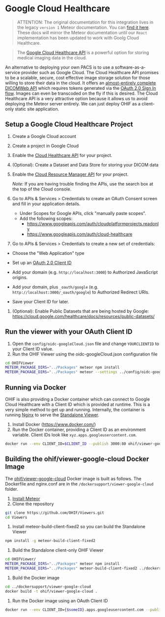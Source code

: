 # Google Cloud Healthcare

> ATTENTION: The original documentation for this integration lives in the legacy
> `version 1` Meteor documentation. You can [find it here](). These docs will
> mirror the Meteor documentation until our `React` implementation has been
> updated to work with Goolg Cloud Healthcare.

> The [Google Cloud Healthcare API](https://cloud.google.com/healthcare/) is a
> powerful option for storing medical imaging data in the cloud.

An alternative to deploying your own PACS is to use a software-as-a-service
provider such as Google Cloud. The Cloud Healthcare API promises to be a
scalable, secure, cost effective image storage solution for those willing to
store their data in the cloud. It offers an
[almost-entirely complete DICOMWeb API](https://cloud.google.com/healthcare/docs/dicom)
which requires tokens generated via the
[OAuth 2.0 Sign In flow](https://developers.google.com/identity/sign-in/web/sign-in).
Images can even be transcoded on the fly if this is desired. The Cloud
Healthcare API is a very attractive option because it allows us to avoid
deploying the Meteor server entirely. We can just deploy OHIF as a client-only
static site application.

## Setup a Google Cloud Healthcare Project

1. Create a Google Cloud account
1. Create a project in Google Cloud
1. Enable the [Cloud Healthcare API](https://cloud.google.com/healthcare/) for
   your project.
1. (Optional): Create a Dataset and Data Store for storing your DICOM data
1. Enable the
   [Cloud Resource Manager API](https://cloud.google.com/resource-manager/) for
   your project.

   _Note:_ If you are having trouble finding the APIs, use the search box at the
   top of the Cloud console.

1. Go to APIs & Services > Credentials to create an OAuth Consent screen and
   fill in your application details.

   - Under Scopes for Google APIs, click "manually paste scopes".
   - Add the following scopes:
     - https://www.googleapis.com/auth/cloudplatformprojects.readonly
     - https://www.googleapis.com/auth/cloud-healthcare

1. Go to APIs & Services > Credentials to create a new set of credentials:

- Choose the "Web Application" type
- Set up an
  [OAuth 2.0 Client ID](https://support.google.com/cloud/answer/6158849?hl=en)

- Add your domain (e.g. `http://localhost:3000`) to Authorized JavaScript
  origins.
- Add your domain, plus `_oauth/google` (e.g.
  `http://localhost:3000/_oauth/google`) to Authorized Redirect URIs.
- Save your Client ID for later.

1. (Optional): Enable Public Datasets that are being hosted by Google:
   https://cloud.google.com/healthcare/docs/resources/public-datasets/

## Run the viewer with your OAuth Client ID

1. Open the `config/oidc-googleCloud.json` file and change `YOURCLIENTID` to
   your Client ID value.
1. Run the OHIF Viewer using the oidc-googleCloud.json configuration file

```bash
cd OHIFViewer
METEOR_PACKAGE_DIRS="../Packages" meteor npm install
METEOR_PACKAGE_DIRS="../Packages" meteor --settings ../config/oidc-googleCloud.json
```

## Running via Docker

OHIF is also providing a Docker container which can connect to Google Cloud
Healthcare with a Client ID which is provided at runtime. This is a very simple
method to get up and running. Internally, the container is running
[Nginx](https://nginx.org/) to serve the
[Standalone Viewer](../standalone-viewer/usage.md).

1. Install Docker (https://www.docker.com/)
1. Run the Docker container, providing a Client ID as an environment variable.
   Client IDs look like `xyz.apps.googleusercontent.com`.

```bash
docker run --env CLIENT_ID=$CLIENT_ID --publish 3000:80 ohif/viewer-google-cloud:latest
```

## Building the ohif/viewer-google-cloud Docker Image

The
[ohif/viewer-google-cloud](https://cloud.docker.com/u/ohif/repository/docker/ohif/viewer-google-cloud)
Docker image is built as follows. The Dockerfile and nginx.conf are in the
`/dockersupport/viewer-google-cloud` folder.

1. [Install Meteor](https://www.meteor.com/install)
1. Clone the repository

```bash
git clone https://github.com/OHIF/Viewers.git
cd Viewers
```

1. Install meteor-build-client-fixed2 so you can build the Standalone Viewer

```bash
npm install -g meteor-build-client-fixed2
```

1. Build the Standalone client-only OHIF Viewer

```bash
cd OHIFViewer/
METEOR_PACKAGE_DIRS="../Packages" meteor npm install
METEOR_PACKAGE_DIRS="../Packages" meteor-build-client-fixed2 ../dockersupport/viewer-google-cloud/build -s ../config/oidc.json
```

1. Build the Docker image

```bash
cd ../dockersupport/viewer-google-cloud
docker build -t ohif/viewer-google-cloud .
```

1. Run the Docker image using an OAuth Client ID

```bash
docker run --env CLIENT_ID={$someID}.apps.googleusercontent.com --publish 3000:80 ohif/viewer-google-cloud
```
